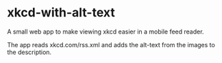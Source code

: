 xkcd-with-alt-text
==================

A small web app to make viewing xkcd easier in a mobile feed reader.

The app reads xkcd.com/rss.xml and adds the alt-text from the images to the description.